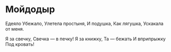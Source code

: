 # Мойдодыр
Eдеяло
Убежало,
Улетела простыня,
И подушка,
Как лягушка,
Ускакала от меня.

Я за свечку,
Свечка — в печку!
Я за книжку,
Та — бежать
И вприпрыжку
Под кровать!